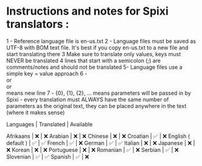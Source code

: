# Instructions and notes for Spixi translators :

1 - Reference language file is en-us.txt
2 - Language files must be saved as UTF-8 with BOM text file. It's best if you copy en-us.txt to a new file and start translating there
3  Make sure to translate only values, keys must NEVER be translated
4  lines that start with a semicolon (;) are comments/notes and should not be translated
5- Language files use a simple key = value approach
6 - <br> or <br/> or <br /> means new line
7 - {0}, {1}, {2}, ... means parameters will be passed in by Spixi - every translation must ALWAYS have the same number of parameters as the original text, they can be placed anywhere in the text (where it makes sense)

Languages           |  Translated    |  Available

Afrikaans           |  ❌            |  ❌
Arabian             |  ❌            |  ❌
Chinese             |  ❌            |  ❌
Croatian            |  ✅            |  ❌
English ( default ) |  ✅            |  ✅
French              |  ✅            |  ❌
German              |  ✅            |  ✅
Italian             |  ❌            |  ❌
Japanese            |  ❌            |  ❌
Korean              |  ❌            |  ❌
Portuguese          |  ❌            |  ❌
Romanian            |  ✅            |  ❌
Serbian             |  ✅            |  ❌
Slovenian           |  ✅            |  ✅
Spanish             |  ✅            |  ❌
